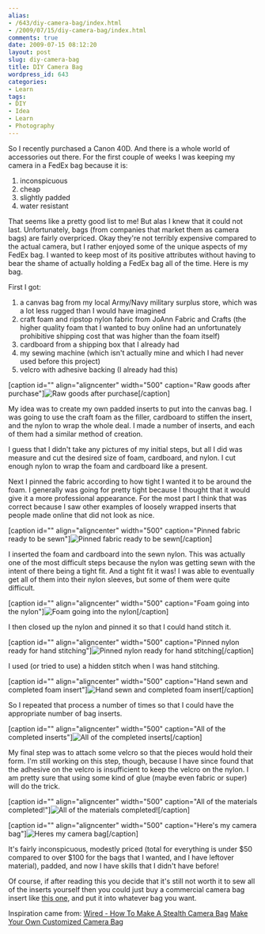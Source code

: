 ```yaml
---
alias:
- /643/diy-camera-bag/index.html
- /2009/07/15/diy-camera-bag/index.html
comments: true
date: 2009-07-15 08:12:20
layout: post
slug: diy-camera-bag
title: DIY Camera Bag
wordpress_id: 643
categories:
- Learn
tags:
- DIY
- Idea
- Learn
- Photography
---
```


So I recently purchased a Canon 40D. And there is a whole world of accessories out there. For the first couple of weeks I was keeping my camera in a FedEx bag because it is:

  1. inconspicuous
  2. cheap
  3. slightly padded
  4. water resistant

That seems like a pretty good list to me! But alas I knew that it could not last. Unfortunately, bags (from companies that market them as camera bags) are fairly overpriced. Okay they're not terribly expensive compared to the actual camera, but I rather enjoyed some of the unique aspects of my FedEx bag. I wanted to keep most of its positive attributes without having to bear the shame of actually holding a FedEx bag all of the time. Here is my bag.

First I got:

  1. a canvas bag from my local Army/Navy military surplus store, which was a lot less rugged than I would have imagined
  2. craft foam and ripstop nylon fabric from JoAnn Fabric and Crafts (the higher quality foam that I wanted to buy online had an unfortunately prohibitive shipping cost that was higher than the foam itself)
  3. cardboard from a shipping box that I already had
  4. my sewing machine (which isn't actually mine and which I had never used before this project)
  5. velcro with adhesive backing (I already had this)


[caption id="" align="aligncenter" width="500" caption="Raw goods after purchase"]![Raw goods after purchase](http://farm3.static.flickr.com/2637/3722068453_2f366f6cb5.jpg)[/caption]

My idea was to create my own padded inserts to put into the canvas bag. I was going to use the craft foam as the filler, cardboard to stiffen the insert, and the nylon to wrap the whole deal. I made a number of inserts, and each of them had a similar method of creation.

I guess that I didn't take any pictures of my initial steps, but all I did was measure and cut the desired size of foam, cardboard, and nylon. I cut enough nylon to wrap the foam and cardboard like a present.

Next I pinned the fabric according to how tight I wanted it to be around the foam. I generally was going for pretty tight because I thought that it would give it a more professional appearance. For the most part I think that was correct because I saw other examples of loosely wrapped inserts that people made online that did not look as nice.

[caption id="" align="aligncenter" width="500" caption="Pinned fabric ready to be sewn"]![Pinned fabric ready to be sewn](http://farm4.static.flickr.com/3419/3722886662_1141e0ac2c.jpg)[/caption]

I inserted the foam and cardboard into the sewn nylon. This was actually one of the most difficult steps because the nylon was getting sewn with the intent of there being a tight fit. And a tight fit it was! I was able to eventually get all of them into their nylon sleeves, but some of them were quite difficult.

[caption id="" align="aligncenter" width="500" caption="Foam going into the nylon"]![Foam going into the nylon](http://farm4.static.flickr.com/3443/3722072177_0c660c2227.jpg)[/caption]

I then closed up the nylon and pinned it so that I could hand stitch it.

[caption id="" align="aligncenter" width="500" caption="Pinned nylon ready for hand stitching"]![Pinned nylon ready for hand stitching](http://farm4.static.flickr.com/3482/3722071175_766ef3f6af.jpg)[/caption]

I used (or tried to use) a hidden stitch when I was hand stitching.

[caption id="" align="aligncenter" width="500" caption="Hand sewn and completed foam insert"]![Hand sewn and completed foam insert](http://farm3.static.flickr.com/2547/3722884054_56a8d4374e.jpg)[/caption]

So I repeated that process a number of times so that I could have the appropriate number of bag inserts.

[caption id="" align="aligncenter" width="500" caption="All of the completed inserts"]![All of the completed inserts](http://farm3.static.flickr.com/2583/3722887336_b66e28ace6.jpg)[/caption]

My final step was to attach some velcro so that the pieces would hold their form. I'm still working on this step, though, because I have since found that the adhesive on the velcro is insufficient to keep the velcro on the nylon. I am pretty sure that using some kind of glue (maybe even fabric or super) will do the trick.

[caption id="" align="aligncenter" width="500" caption="All of the materials completed!"]![All of the materials completed!](http://farm4.static.flickr.com/3472/3722888066_c450201797.jpg)[/caption]

[caption id="" align="aligncenter" width="500" caption="Here's my camera bag"]![Heres my camera bag](http://farm4.static.flickr.com/3443/3722257961_dcabf8cafd.jpg)[/caption]

It's fairly inconspicuous, modestly priced (total for everything is under $50 compared to over $100 for the bags that I wanted, and I have leftover material), padded, and now I have skills that I didn't have before!

Of course, if after reading this you decide that it's still not worth it to sew all of the inserts yourself then you could just buy a commercial camera bag insert like [this one](/item?1,B003WQNLBY), and put it into whatever bag you want.

Inspiration came from:
[Wired - How To Make A Stealth Camera Bag](/item?0,http://howto.wired.com/wiki/Make_a_Stealth_Camera_Bag)
[Make Your Own Customized Camera Bag](/item?0,http://www.the3dstudio.com/blog_detail.aspx?id=640)

